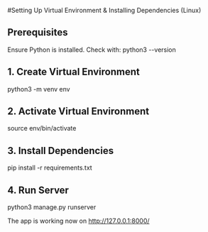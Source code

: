 #Setting Up Virtual Environment & Installing Dependencies (Linux)

## Prerequisites
Ensure Python is installed. Check with:
python3 --version

## 1. Create Virtual Environment
python3 -m venv env

## 2. Activate Virtual Environment
source env/bin/activate

## 3. Install Dependencies
pip install -r requirements.txt

## 4. Run Server
python3 manage.py runserver

The app is working now on http://127.0.0.1:8000/
